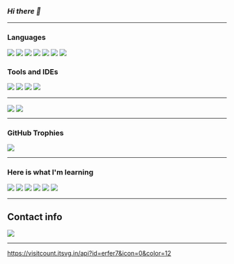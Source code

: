 ### *Hi there 👋*

---

### **Languages**

![](https://img.shields.io/badge/C-informational?style=for-the-badge&logo=C&logoColor=white&color=101010)
![](https://img.shields.io/badge/C++-informational?style=for-the-badge&logo=cplusplus&logoColor=white&color=044F88)
![](https://img.shields.io/badge/CSharp-informational?style=for-the-badge&logo=csharp&logoColor=white&color=500050)
![](https://img.shields.io/badge/Python-informational?style=for-the-badge&logo=python&logoColor=white&color=bd9d2b)
![](https://img.shields.io/badge/Haskell-informational?style=for-the-badge&logo=haskell&logoColor=white&color=5d5086)
![](https://img.shields.io/badge/Lisp-informational?style=for-the-badge&logo=lisp&logoColor=white&color=FFFFFF)
![](https://img.shields.io/badge/Prolog-informational?style=for-the-badge&logo=prolog&logoColor=white&color=ee2023)

### **Tools and IDEs**

![](https://img.shields.io/badge/VSCode-informational?style=for-the-badge&logo=visualstudio&logoColor=white&color=00a4ef)
![](https://img.shields.io/badge/VisualStudio-informational?style=for-the-badge&logo=visualstudio&logoColor=white&color=00a4ef)
![](https://img.shields.io/badge/Unity-informational?style=for-the-badge&logo=unity&logoColor=white&color=323330)
![](https://img.shields.io/badge/Git-informational?style=for-the-badge&logo=Git&logoColor=white&color=FF2C00)

---

<!DOCTYPE html>
<html>
<head>
  <link rel="stylesheet" href="https://cdnjs.cloudflare.com/ajax/libs/font-awesome/4.7.0/css/font-awesome.min.css">
</head>
<body>
<div class="row">
  <img align="center" src="https://github-readme-stats.vercel.app/api/?username=ErFer7&theme=tokyonight&show_icons=true&count_private=true&include_all_commits=true"/>
  <img align="center" src="https://github-readme-stats.vercel.app/api/top-langs/?username=ErFer7&theme=tokyonight&layout=compact"/>
</div>
</body>
</html>

---
### GitHub Trophies
![](https://github-profile-trophy.vercel.app/?username=erfer7&theme=tokyonight&no-frame=true&no-bg=true&margin-w=4)

---

### Here is what I'm learning

![](https://img.shields.io/badge/Docker-informational?style=for-the-badge&logo=Docker&logoColor=white&color=044F88)
![](https://img.shields.io/badge/Flutter-informational?style=for-the-badge&logo=flutter&logoColor=white&color=4285F4)
![](https://img.shields.io/badge/Java-informational?style=for-the-badge&logo=java&logoColor=white&color=ec2023)
![](https://img.shields.io/badge/Dart-informational?style=for-the-badge&logo=dart&logoColor=white&color=4285F4)
![](https://img.shields.io/badge/Unreal-informational?style=for-the-badge&logo=unrealengine&logoColor=white&color=101010)
![](https://img.shields.io/badge/PostgreSQL-informational?style=for-the-badge&logo=postgresql&logoColor=white&color=31648C)

---

## Contact info

  <div>
  <a href = "mailto:ericfernandes7@gmail.com"><img src="https://img.shields.io/badge/-Gmail-%23333?style=for-the-badge&logo=gmail&logoColor=white" target="_blank"></a>
  <!--
  <a href="https://www.linkedin.com/in/eric-fernandes7/" target="_blank"><img src="https://img.shields.io/badge/-LinkedIn-%230077B5?style=for-the-badge&logo=linkedin&logoColor=white" target="_blank"></a>
  -->
  </div>

---

https://visitcount.itsvg.in/api?id=erfer7&icon=0&color=12
